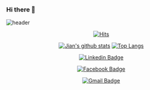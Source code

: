 ### Hi there 👋

<!--
**hjw705/hjw705** is a ✨ _special_ ✨ repository because its `README.md` (this file) appears on your GitHub profile.

Here are some ideas to get you started:

- 🔭 I’m currently working on ...
- 🌱 I’m currently learning ...
- 👯 I’m looking to collaborate on ...
- 🤔 I’m looking for help with ...
- 💬 Ask me about ...
- 📫 How to reach me: ...
- 😄 Pronouns: ...
- ⚡ Fun fact: ...
-->
  ![header](https://capsule-render.vercel.app/api?type=waving&color=F8E2CF&height=300&section=header&text=Jian's%20Github&fontColor=363636&fontBg=f7f5f5&fontSize=40)
  
  <div align=center>
	
  [![Hits](https://hits.seeyoufarm.com/api/count/incr/badge.svg?url=https%3A%2F%2Fgithub.com%2Fhjw705)](https://hits.seeyoufarm.com) 
	
  [![Jian's github stats](https://github-readme-stats.vercel.app/api?username=hjw705&show_icons=true&theme=dracula)](https://github.com/anuraghazra/github-readme-stats)
  [![Top Langs](https://github-readme-stats.vercel.app/api/top-langs/?username=hjw705&layout=compact&theme=dracula)](https://github.com/anuraghazra/github-readme-stats)
  
    
  [![Linkedin Badge](https://img.shields.io/badge/-LinkedIn-blue?style=flat-square&logo=Linkedin&logoColor=white&link=https://www.linkedin.com/in/hjw705/)](https://www.linkedin.com/in/hjw705/)
  
  [![Facebook Badge](https://img.shields.io/badge/facebook-1877f2?style=flat-square&logo=facebook&logoColor=white&link=https://www.facebook.com/hjw705/)](https://www.facebook.com/hjw705/)
  
  [![Gmail Badge](https://img.shields.io/badge/Gmail-d14836?style=flat-square&logo=Gmail&logoColor=white&link=mailto:luckywon88@gmail.com)](mailto:luckywon88@gmail.com)
  </div>
  
